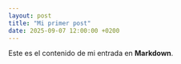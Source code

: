 ```yaml
---
layout: post
title: "Mi primer post"
date: 2025-09-07 12:00:00 +0200
---
```

Este es el contenido de mi entrada en **Markdown**.
